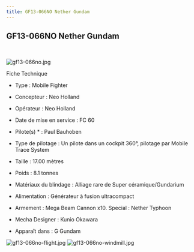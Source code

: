 ```yaml
---
title: GF13-066NO Nether Gundam
---
```


GF13-066NO Nether Gundam
------------------------

 


![gf13-066no.jpg](/images/stories/saga/ggundam/images/mechas/gf13-066no.jpg)


Fiche Technique   
- Type : Mobile Fighter  
- Concepteur : Neo Holland  
- Opérateur : Neo Holland  
- Date de mise en service : FC 60  
- Pilote(s) * : Paul Bauhoben  
- Type de pilotage : Un pilote dans un cockpit 360°, pilotage par Mobile Trace System  
- Taille : 17.00 mètres  
- Poids : 8.1 tonnes  
- Matériaux du blindage : Alliage rare de Super céramique/Gundarium  
- Alimentation : Générateur à fusion ultracompact  
- Armement : Mega Beam Cannon x10. Special : Nether Typhoon  
  
  
- Mecha Designer : Kunio Okawara  
- Apparaît dans : G Gundam


![gf13-066no-flight.jpg](/images/stories/saga/ggundam/images/mechas/gf13-066no-flight.jpg) ![gf13-066no-windmill.jpg](/images/stories/saga/ggundam/images/mechas/gf13-066no-windmill.jpg)

